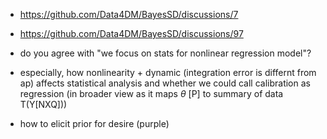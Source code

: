 
- https://github.com/Data4DM/BayesSD/discussions/7
- https://github.com/Data4DM/BayesSD/discussions/97

- do you agree with "we focus on stats for nonlinear regression model"? 
- especially, how nonlinearity + dynamic (integration error is differnt from ap) affects statistical analysis and whether we could call calibration as regression (in broader view as it maps $\theta$ [P] to summary of data T(Y[NXQ]))

- how to elicit prior for desire (purple)